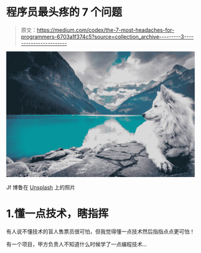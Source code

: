 # 程序员最头疼的 7 个问题

> 原文：<https://medium.com/codex/the-7-most-headaches-for-programmers-6703a1f374c5?source=collection_archive---------3----------------------->

![](img/2e4f9ea96cc5a49c5aa5938227341afd.png)

Jf 博鲁在 [Unsplash](https://unsplash.com?utm_source=medium&utm_medium=referral) 上的照片

# 1.懂一点技术，瞎指挥

有人说不懂技术的盲人售票员很可怕，但我觉得懂一点技术然后指指点点更可怕！

有一个项目，甲方负责人不知道什么时候学了一点编程技术…